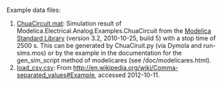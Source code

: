 Example data files:
 1. [ChuaCircuit.mat](ChuaCircuit.mat): Simulation result of
    Modelica.Electrical.Analog.Examples.ChuaCircuit from the
    [Modelica Standard Library] (version 3.2, 2010-10-25, build 5) with a stop
    time of 2500 s.  This can be generated by ChuaCiruit.py (via Dymola and
    run-sims.mos) or by the example in the documentation for the
    gen_sim_script method of modelicares (see /doc/modelicares.html).
 2. [load_csv.csv](load_csv.csv): From
    http://en.wikipedia.org/wiki/Comma-separated_values#Example, accessed
    2012-10-11.

[Modelica Standard Library]: https://github.com/modelica/ModelicaStandardLibrary
